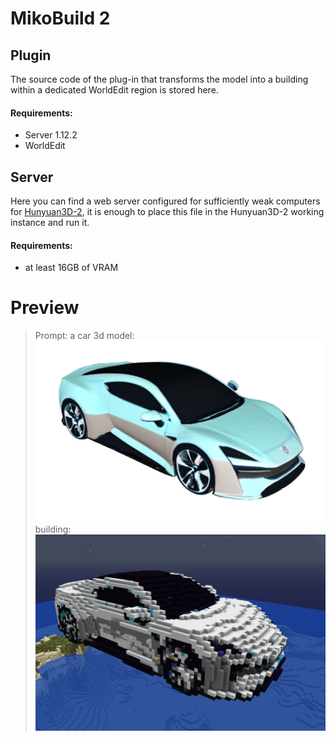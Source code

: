 # MikoBuild 2

## Plugin
The source code of the plug-in that transforms the model into a building within a dedicated WorldEdit region is stored here.
#### Requirements:
- Server 1.12.2
- WorldEdit

## Server
Here you can find a web server configured for sufficiently weak computers for [Hunyuan3D-2](https://github.com/Tencent/Hunyuan3D-2), it is enough to place this file in the Hunyuan3D-2 working instance and run it.
#### Requirements:
- at least 16GB of VRAM

# Preview
> Prompt: a car
> 3d model: ![generated model](https://github.com/Sworroo/MikoBuild-2/blob/main/assets/model.jpg)
> building: ![generated structure](https://github.com/Sworroo/MikoBuild-2/blob/main/assets/building.jpg)